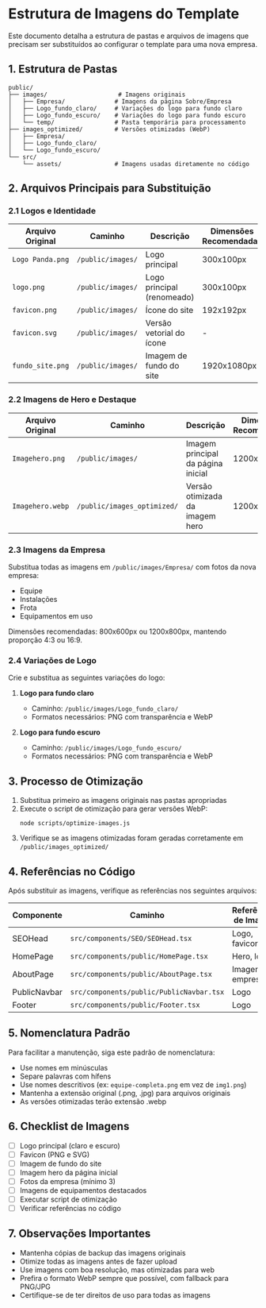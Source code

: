 # Estrutura de Imagens do Template

Este documento detalha a estrutura de pastas e arquivos de imagens que precisam ser substituídos ao configurar o template para uma nova empresa.

## 1. Estrutura de Pastas

```
public/
├── images/                    # Imagens originais
│   ├── Empresa/              # Imagens da página Sobre/Empresa
│   ├── Logo_fundo_claro/     # Variações do logo para fundo claro
│   ├── Logo_fundo_escuro/    # Variações do logo para fundo escuro
│   └── temp/                 # Pasta temporária para processamento
├── images_optimized/         # Versões otimizadas (WebP)
│   ├── Empresa/
│   ├── Logo_fundo_claro/
│   └── Logo_fundo_escuro/
└── src/
    └── assets/               # Imagens usadas diretamente no código
```

## 2. Arquivos Principais para Substituição

### 2.1 Logos e Identidade

| Arquivo Original | Caminho | Descrição | Dimensões Recomendadas |
|------------------|---------|-----------|------------------------|
| `Logo Panda.png` | `/public/images/` | Logo principal | 300x100px |
| `logo.png` | `/public/images/` | Logo principal (renomeado) | 300x100px |
| `favicon.png` | `/public/images/` | Ícone do site | 192x192px |
| `favicon.svg` | `/public/images/` | Versão vetorial do ícone | - |
| `fundo_site.png` | `/public/images/` | Imagem de fundo do site | 1920x1080px |

### 2.2 Imagens de Hero e Destaque

| Arquivo Original | Caminho | Descrição | Dimensões Recomendadas |
|------------------|---------|-----------|------------------------|
| `Imagehero.png` | `/public/images/` | Imagem principal da página inicial | 1200x800px |
| `Imagehero.webp` | `/public/images_optimized/` | Versão otimizada da imagem hero | 1200x800px |

### 2.3 Imagens da Empresa

Substitua todas as imagens em `/public/images/Empresa/` com fotos da nova empresa:

- Equipe
- Instalações
- Frota
- Equipamentos em uso

Dimensões recomendadas: 800x600px ou 1200x800px, mantendo proporção 4:3 ou 16:9.

### 2.4 Variações de Logo

Crie e substitua as seguintes variações do logo:

1. **Logo para fundo claro**
   - Caminho: `/public/images/Logo_fundo_claro/`
   - Formatos necessários: PNG com transparência e WebP

2. **Logo para fundo escuro**
   - Caminho: `/public/images/Logo_fundo_escuro/`
   - Formatos necessários: PNG com transparência e WebP

## 3. Processo de Otimização

1. Substitua primeiro as imagens originais nas pastas apropriadas
2. Execute o script de otimização para gerar versões WebP:
   ```
   node scripts/optimize-images.js
   ```
3. Verifique se as imagens otimizadas foram geradas corretamente em `/public/images_optimized/`

## 4. Referências no Código

Após substituir as imagens, verifique as referências nos seguintes arquivos:

| Componente | Caminho | Referências de Imagem |
|------------|---------|------------------------|
| SEOHead | `src/components/SEO/SEOHead.tsx` | Logo, favicon |
| HomePage | `src/components/public/HomePage.tsx` | Hero, logos |
| AboutPage | `src/components/public/AboutPage.tsx` | Imagens da empresa |
| PublicNavbar | `src/components/public/PublicNavbar.tsx` | Logo |
| Footer | `src/components/public/Footer.tsx` | Logo |

## 5. Nomenclatura Padrão

Para facilitar a manutenção, siga este padrão de nomenclatura:

- Use nomes em minúsculas
- Separe palavras com hífens
- Use nomes descritivos (ex: `equipe-completa.png` em vez de `img1.png`)
- Mantenha a extensão original (.png, .jpg) para arquivos originais
- As versões otimizadas terão extensão .webp

## 6. Checklist de Imagens

- [ ] Logo principal (claro e escuro)
- [ ] Favicon (PNG e SVG)
- [ ] Imagem de fundo do site
- [ ] Imagem hero da página inicial
- [ ] Fotos da empresa (mínimo 3)
- [ ] Imagens de equipamentos destacados
- [ ] Executar script de otimização
- [ ] Verificar referências no código

## 7. Observações Importantes

- Mantenha cópias de backup das imagens originais
- Otimize todas as imagens antes de fazer upload
- Use imagens com boa resolução, mas otimizadas para web
- Prefira o formato WebP sempre que possível, com fallback para PNG/JPG
- Certifique-se de ter direitos de uso para todas as imagens 